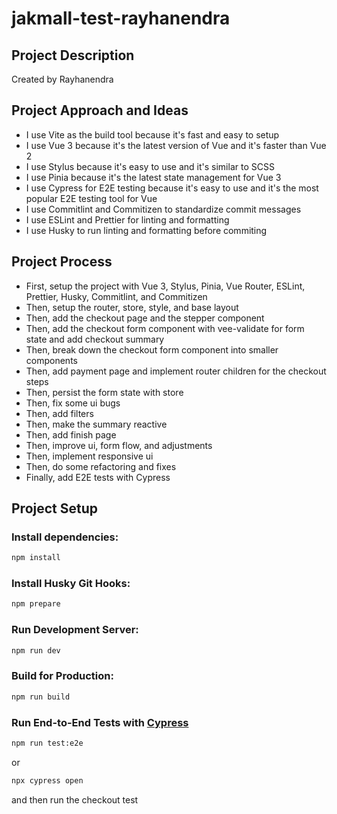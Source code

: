 # jakmall-test-rayhanendra

## Project Description

Created by Rayhanendra

## Project Approach and Ideas

- I use Vite as the build tool because it's fast and easy to setup
- I use Vue 3 because it's the latest version of Vue and it's faster than Vue 2
- I use Stylus because it's easy to use and it's similar to SCSS
- I use Pinia because it's the latest state management for Vue 3
- I use Cypress for E2E testing because it's easy to use and it's the most popular E2E testing tool for Vue
- I use Commitlint and Commitizen to standardize commit messages
- I use ESLint and Prettier for linting and formatting
- I use Husky to run linting and formatting before commiting

## Project Process

- First, setup the project with Vue 3, Stylus, Pinia, Vue Router, ESLint, Prettier, Husky, Commitlint, and Commitizen
- Then, setup the router, store, style, and base layout
- Then, add the checkout page and the stepper component
- Then, add the checkout form component with vee-validate for form state and add checkout summary
- Then, break down the checkout form component into smaller components
- Then, add payment page and implement router children for the checkout steps
- Then, persist the form state with store
- Then, fix some ui bugs
- Then, add filters
- Then, make the summary reactive
- Then, add finish page
- Then, improve ui, form flow, and adjustments
- Then, implement responsive ui
- Then, do some refactoring and fixes
- Finally, add E2E tests with Cypress

## Project Setup

### Install dependencies:

```sh
npm install
```

### Install Husky Git Hooks:

```sh
npm prepare
```

### Run Development Server:

```sh
npm run dev
```

### Build for Production:

```sh
npm run build
```

### Run End-to-End Tests with [Cypress](https://www.cypress.io/)

```sh
npm run test:e2e
```

or

```sh
npx cypress open
```

and then run the checkout test
